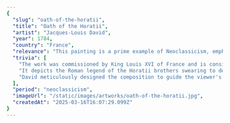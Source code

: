 ```yaml
---
{
  "slug": "oath-of-the-horatii",
  "title": "Oath of the Horatii",
  "artist": "Jacques-Louis David",
  "year": 1784,
  "country": "France",
  "relevance": "This painting is a prime example of Neoclassicism, emphasizing themes of patriotism and sacrifice drawn from classical history. David's use of clear lines and strong moral messages reflects the Enlightenment's values and the period's fascination with Roman virtues.",
  "trivia": [
    "The work was commissioned by King Louis XVI of France and is considered one of the defining pieces of Neoclassical art.",
    "It depicts the Roman legend of the Horatii brothers swearing to defeat their enemies or die for their country, symbolizing loyalty.",
    "David meticulously designed the composition to guide the viewer's eye towards the central action, showcasing his mastery of form and narrative."
  ],
  "period": "neoclassicism",
  "imageUrl": "/static/images/artworks/oath-of-the-horatii.jpg",
  "createdAt": "2025-03-16T16:07:29.099Z"
}
---
```

